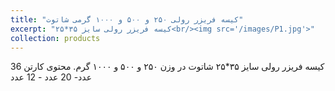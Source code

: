 ```yaml
---
title: "کیسه فریزر رولی ۲۵۰ و ۵۰۰ و ۱۰۰۰ گرمی شاتوت"
excerpt: "کیسه فریزر رولی سایز ۳۵*۲۵<br/><img src='/images/P1.jpg'>"
collection: products
---
```


کیسه فریزر رولی سایز ۳۵*۲۵ شاتوت در وزن ۲۵۰ و ۵۰۰ و ۱۰۰۰ گرم. 
محتوی کارتن 36 عدد- 20 عدد - 12 عدد
